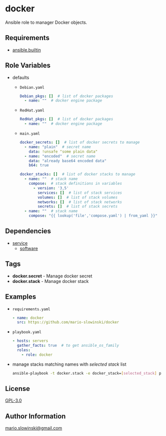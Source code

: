 docker
======

Ansible role to manager Docker objects.

Requirements
------------

* [ansible.builtin](https://docs.ansible.com/ansible/latest/collections/ansible/builtin/index.html)

Role Variables
--------------

* defaults

  * `Debian.yaml`

    ```yaml
    Debian_pkgs: []  # list of docker packages
      - name: ""  # docker engine package
    ```

  * `RedHat.yaml`

    ```yaml
    RedHat_pkgs: []  # list of docker packages
      - name: ""  # docker engine package
    ```

  * `main.yaml`

    ```yaml
    docker_secrets: []  # list of docker secrets to manage
      - name: "plain"  # secret name
        data: !unsafe "some plain data"
      - name: "encoded"  # secret name
        data: "already base64 encoded data"
        b64: true

    docker_stacks: []  # list of docker stacks to manage
      - name: ""  # stack name
        compose:  # stack definitions in variables
          - version: '3,5'
            services: []  # list of stack services
            volumes: []  # list of stack volumes
            networks: []  # list of stack networks
            secrets: []  # list of stack secrets
      - name: ""  # stack name
        compose: "{{ lookup('file','compose.yaml') | from_yaml }}"  # stack definitions in file
    ```

Dependencies
------------

* [service](https://github.com/mario-slowinski/service)
  * [software](https://github.com/mario-slowinski/software)

Tags
----

* **docker.secret** - Manage docker secret
* **docker.stack** - Manage docker stack

Examples
--------

* `requirements.yaml`

  ```yaml
  - name: docker
    src: https://github.com/mario-slowinski/docker
  ```

* `playbook.yaml`

  ```yaml
  - hosts: servers
    gather_facts: true  # to get ansible_os_family
    roles:
      - role: docker
  ```

* manage stacks matching names with *selected stack* list

  ```sh
  ansible-playbook -t docker.stack -e docker_stack=[selected_stack] playbook.yaml
  ```

License
-------

[GPL-3.0](https://www.gnu.org/licenses/gpl-3.0.html)

Author Information
------------------

[mario.slowinski@gmail.com](mailto:mario.slowinski@gmail.com)

